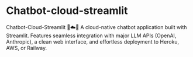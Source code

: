 # Chatbot-cloud-streamlit
Chatbot-Cloud-Streamlit 🤖☁️💬 A cloud-native chatbot application built with Streamlit. Features seamless integration with major LLM APIs (OpenAI, Anthropic), a clean web interface, and effortless deployment to Heroku, AWS, or Railway.
